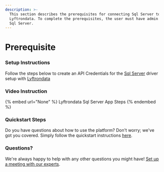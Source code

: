 ```yaml
---
description: >-
  This section describes the prerequisites for connecting Sql Server to
  Lyftrondata. To complete the prerequisites, the user must have admin access to
  Sql Server.
---
```


# Prerequisite

<mark style="color:blue;"></mark>

### Setup Instructions

Follow the steps below to create an API Credentials for the [Sql Server](None) driver setup with [Lyftrondata](https://www.lyftrondata.com)

### Video Instruction

{% embed url="None" %}
Lyftrondata Sql Server App Steps
{% endembed %}

### Quickstart Steps

Do you have questions about how to use the platform? Don't worry; we've got you covered. Simply follow the quickstart instructions [here](README.md).

### Questions? <a href="#questions" id="questions"></a>

We're always happy to help with any other questions you might have! [Set up a meeting with our experts](https://www.lyftrondata.com/book-a-meeting/).

